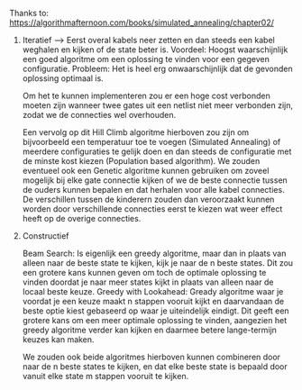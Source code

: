 

Thanks to:
https://algorithmafternoon.com/books/simulated_annealing/chapter02/



1. Iteratief
--> Eerst overal kabels neer zetten en dan steeds een kabel weghalen en kijken of de state beter is.
    Voordeel: Hoogst waarschijnlijk een goed algoritme om een oplossing te vinden voor een gegeven configuratie.
    Probleem: Het is heel erg onwaarschijnlijk dat de gevonden oplossing optimaal is.

    Om het te kunnen implementeren zou er een hoge cost verbonden moeten zijn wanneer twee gates uit een netlist niet meer verbonden zijn, zodat we de connecties wel overhouden.
    
    Een vervolg op dit Hill Climb algoritme hierboven zou zijn om bijvoorbeeld een temperatuur toe te voegen (Simulated Annealing) of meerdere configuraties te gelijk doen en dan steeds de configuratie met de minste kost kiezen (Population based algorithm).
    We zouden eventueel ook een Genetic algoritme kunnen gebruiken om zoveel mogelijk bij elke gate connectie kijken of we de beste connectie tussen de ouders kunnen bepalen en dat herhalen voor alle kabel connecties. De verschillen tussen de kinderern zouden dan veroorzaakt kunnen worden door verschillende connecties eerst te kiezen wat weer effect heeft op de overige connecties.

2. Constructief

    Beam Search: Is eigenlijk een greedy algoritme, maar dan in plaats van alleen naar de beste state te kijken, kijk je naar de n beste states. Dit zou een grotere kans kunnen geven om toch de optimale oplossing te vinden doordat je naar meer states kijkt in plaats van alleen naar de locaal beste keuze.
    Greedy with Lookahead: Gready algoritme waar je voordat je een keuze maakt n stappen vooruit kijkt en daarvandaan de beste optie kiest gebaseerd op waar je uiteindelijk eindigt. Dit geeft een grotere kans om een meer optimale oplossing te vinden, aangezien het greedy algoritme verder kan kijken en daarmee betere lange-termijn keuzes kan maken.

    We zouden ook beide algoritmes hierboven kunnen combineren door naar de n beste states te kijken, en dat elke beste state is bepaald door vanuit elke state m stappen vooruit te kijken.